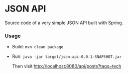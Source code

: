 # JSON API

Source code of a very simple JSON API built with Spring.

### Usage

* Build: `mvn clean package`
* Run: `java -jar target/json-api-0.0.1-SNAPSHOT.jar `

  Then visit [http://localhost:8080/api/posts?tags=tech](http://localhost:8080/api/posts?tags=tech)
